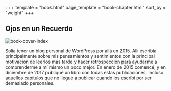 +++
template = "book.html"
page_template = "book-chapter.html"
sort_by = "weight"
+++

## Ojos en un Recuerdo

![book-cover-index](/images/book/oeur/oeur-cover.jpg)

Solía tener un blog personal de WordPress por allá en 2015. Allí escribía principalmente sobre mis pensamientos y
sentimientos con la principal motivación de leerlos más tarde y hacer retrospección para ayudarme a comprenderme a mí
mismo un poco mejor. En enero de 2015 comencé, y en diciembre de 2017 publiqué un libro con todas estas publicaciones.
Incluso aquellos capítulos que no llegué a publicar cuando los escribí por ser demasiado personales.
